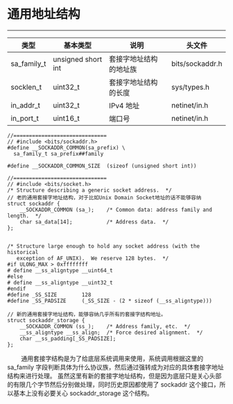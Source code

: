 # 通用地址结构
***

|类型|基本类型|说明|头文件|
| --- | --- | --- | --- |
|sa\_family\_t|unsigned short int|套接字地址结构的地址族|bits/sockaddr.h|
|socklen\_t|uint32\_t|套接字地址结构的长度|sys/types.h|
|in\_addr\_t|uint32\_t|IPv4 地址|netinet/in.h|
|in\_port\_t|uint16\_t|端口号|netinet/in.h|

    //==============================
    // #include <bits/sockaddr.h>
    #define __SOCKADDR_COMMON(sa_prefix) \
      sa_family_t sa_prefix##family
    
    #define __SOCKADDR_COMMON_SIZE  (sizeof (unsigned short int))
    
    //==============================
    // #include <bits/socket.h>
    /* Structure describing a generic socket address.  */
    // 老的通用套接字地址结构，对于比如Unix Domain Socket地址的话不能够容纳
    struct sockaddr {
        __SOCKADDR_COMMON (sa_);    /* Common data: address family and length.  */
        char sa_data[14];           /* Address data.  */
    };
    
    
    /* Structure large enough to hold any socket address (with the historical
       exception of AF_UNIX).  We reserve 128 bytes.  */
    #if ULONG_MAX > 0xffffffff
    # define __ss_aligntype __uint64_t
    #else
    # define __ss_aligntype __uint32_t
    #endif
    #define _SS_SIZE        128
    #define _SS_PADSIZE     (_SS_SIZE - (2 * sizeof (__ss_aligntype)))
    
    // 新的通用套接字地址结构，能够容纳几乎所有的套接字结构地址。
    struct sockaddr_storage {
        __SOCKADDR_COMMON (ss_);    /* Address family, etc.  */
        __ss_aligntype __ss_align;  /* Force desired alignment.  */
        char __ss_padding[_SS_PADSIZE];
    };
  
&emsp;&emsp;
通用套接字结构是为了给底层系统调用来使用，系统调用根据这里的 sa\_family 字段判断具体为什么协议族，然后通过强转成为对应的具体套接字地址结构来进行处理。
虽然这里有新的套接字地址结构，但是因为底层只是关心头部的有限几个字节然后分别做处理，同时历史原因都使用了 sockaddr 这个接口，所以基本上没有必要关心 sockaddr\_storage 这个结构。